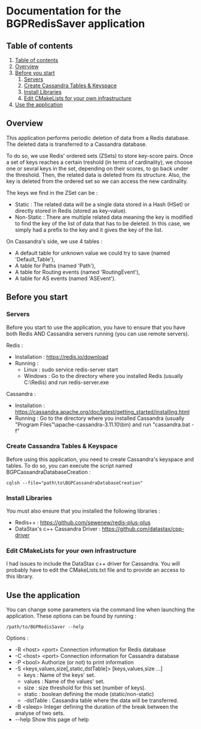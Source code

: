 # Documentation for the BGPRedisSaver application






## Table of contents <a name="table"></a>
1. [Table of contents](#table)
2. [Overview](#intro)
3. [Before you start](#start)
   1. [Servers](#servers)
   2. [Create Cassandra Tables & Keyspace](#create_cassandra)
   3. [Install Libraries](#librairies)
   4. [Edit CMakeLists for your own infrastructure](#cmakelists)
4. [Use the application](#use)






## Overview <a name="intro"></a>

This application performs periodic deletion of data from a Redis database.
The deleted data is transferred to a Cassandra database.

To do so, we use Redis' ordered sets (ZSets) to store key-score pairs.
Once a set of keys reaches a certain treshold (in terms of cardinality), we choose one or sevral keys in the set, depending on their scores, to go back under the threshold.
Then, the related data is deleted from its structure.
Also, the key is deleted from the ordered set so we can access the new cardinality.

The keys we find in the ZSet can be :
* Static : The related data will be a single data stored in a Hash (HSet) or directly stored in Redis (stored as key-value).
* Non-Static : There are multiple related data meaning the key is modified to find the key of the list of data that has to be deleted.
In this case, we simply had a prefix to the key and it gives the key of the list.

On Cassandra's side, we use 4 tables :
* A default table for unknown value we could try to save (named 'Default_Table'),
* A table for Paths (named 'Path'),
* A table for Routing events (named 'RoutingEvent'),
* A table for AS events (named 'ASEvent').







## Before you start <a name="start"></a>


### Servers <a name="servers"></a>
Before you start to use the application, you have to ensure that you have both Redis AND Cassandra servers running (you can use remote servers).

Redis :
   * Installation : https://redis.io/download
   * Running :
      * Linux : sudo service redis-server start
      * Windows : Go to the directory where you installed Redis (usually C:\Redis) and run redis-server.exe

Cassandra :
   * Installation : https://cassandra.apache.org/doc/latest/getting_started/installing.html
   * Running : Go to the directory where you installed Cassandra (usually "Program Files"\apache-cassandra-3.11.10\bin) and run "cassandra.bat -f"


### Create Cassandra Tables & Keyspace <a name="create_cassandra"></a>
   Before using this application, you need to create Cassandra's keyspace and tables.
   To do so, you can execute the script named BGPCassandraDatabaseCreation :

    cqlsh --file="path\to\BGPCassandraDatabaseCreation"


### Install Libraries <a name="librairies"></a>
   You must also ensure that you installed the following libraries :

   * Redis++ : https://github.com/sewenew/redis-plus-plus
   * DataStax's c++ Cassandra Driver : https://github.com/datastax/cpp-driver


### Edit CMakeLists for your own infrastructure <a name="cmakelists"></a>
   I had issues to include the DataStax c++ driver for Cassandra.
   You will probably have to edit the CMakeLists.txt file and to provide an access to this library.





## Use the application <a name="use"></a>

You can change some parameters via the command line when launching the application.
These options can be found by running :

    /path/to/BGPRedisSaver --help

Options :
* -R \<host> \<port> Connection information for Redis database
* -C \<host> \<port> Connection information for Cassandra database
* -P \<bool> Authorize (or not) to print information
* -S \<keys,values,size\[,static,dstTable]> \[keys,values,size ...]
    * keys : Name of the keys' set.
    * values : Name of the values' set.
    * size : size threshold for this set (number of keys).
    * static : boolean defining the mode (static/non-static)
    * -dstTable : Cassandra table where the data will be transferred.
* -B \<sleep> Integer defining the duration of the break between the analyse of two sets.
* --help Show this page of help